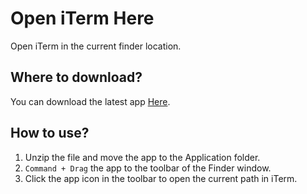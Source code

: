 # Open iTerm Here
Open iTerm in the current finder location.

## Where to download?
You can download the latest app [Here](https://github.com/dyckia/open-iterm-here/tree/main/app).

## How to use?
1. Unzip the file and move the app to the Application folder.
2. `Command + Drag` the app to the toolbar of the Finder window.
3. Click the app icon in the toolbar to open the current path in iTerm.
